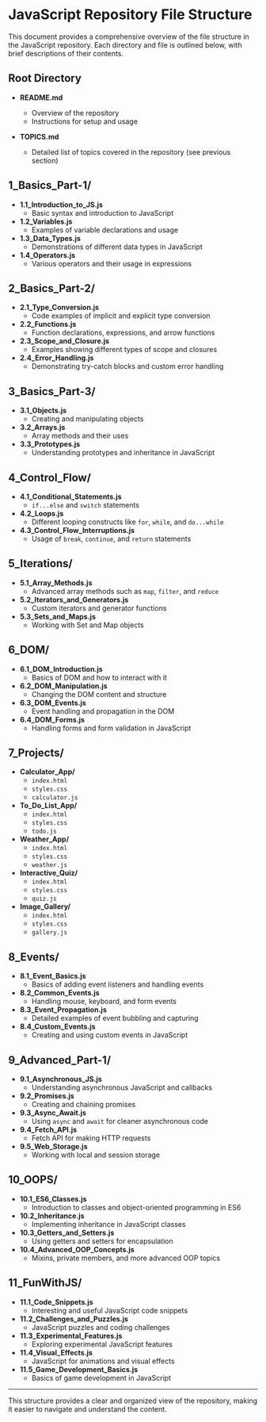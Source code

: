# JavaScript Repository File Structure

This document provides a comprehensive overview of the file structure in the JavaScript repository. Each directory and file is outlined below, with brief descriptions of their contents.

## Root Directory

- **README.md**
  - Overview of the repository
  - Instructions for setup and usage

- **TOPICS.md**
  - Detailed list of topics covered in the repository (see previous section)

## 1_Basics_Part-1/
- **1.1_Introduction_to_JS.js**
  - Basic syntax and introduction to JavaScript
- **1.2_Variables.js**
  - Examples of variable declarations and usage
- **1.3_Data_Types.js**
  - Demonstrations of different data types in JavaScript
- **1.4_Operators.js**
  - Various operators and their usage in expressions

## 2_Basics_Part-2/
- **2.1_Type_Conversion.js**
  - Code examples of implicit and explicit type conversion
- **2.2_Functions.js**
  - Function declarations, expressions, and arrow functions
- **2.3_Scope_and_Closure.js**
  - Examples showing different types of scope and closures
- **2.4_Error_Handling.js**
  - Demonstrating try-catch blocks and custom error handling

## 3_Basics_Part-3/
- **3.1_Objects.js**
  - Creating and manipulating objects
- **3.2_Arrays.js**
  - Array methods and their uses
- **3.3_Prototypes.js**
  - Understanding prototypes and inheritance in JavaScript

## 4_Control_Flow/
- **4.1_Conditional_Statements.js**
  - `if...else` and `switch` statements
- **4.2_Loops.js**
  - Different looping constructs like `for`, `while`, and `do...while`
- **4.3_Control_Flow_Interruptions.js**
  - Usage of `break`, `continue`, and `return` statements

## 5_Iterations/
- **5.1_Array_Methods.js**
  - Advanced array methods such as `map`, `filter`, and `reduce`
- **5.2_Iterators_and_Generators.js**
  - Custom iterators and generator functions
- **5.3_Sets_and_Maps.js**
  - Working with Set and Map objects

## 6_DOM/
- **6.1_DOM_Introduction.js**
  - Basics of DOM and how to interact with it
- **6.2_DOM_Manipulation.js**
  - Changing the DOM content and structure
- **6.3_DOM_Events.js**
  - Event handling and propagation in the DOM
- **6.4_DOM_Forms.js**
  - Handling forms and form validation in JavaScript

## 7_Projects/
- **Calculator_App/**
  - `index.html`
  - `styles.css`
  - `calculator.js`
- **To_Do_List_App/**
  - `index.html`
  - `styles.css`
  - `todo.js`
- **Weather_App/**
  - `index.html`
  - `styles.css`
  - `weather.js`
- **Interactive_Quiz/**
  - `index.html`
  - `styles.css`
  - `quiz.js`
- **Image_Gallery/**
  - `index.html`
  - `styles.css`
  - `gallery.js`

## 8_Events/
- **8.1_Event_Basics.js**
  - Basics of adding event listeners and handling events
- **8.2_Common_Events.js**
  - Handling mouse, keyboard, and form events
- **8.3_Event_Propagation.js**
  - Detailed examples of event bubbling and capturing
- **8.4_Custom_Events.js**
  - Creating and using custom events in JavaScript

## 9_Advanced_Part-1/
- **9.1_Asynchronous_JS.js**
  - Understanding asynchronous JavaScript and callbacks
- **9.2_Promises.js**
  - Creating and chaining promises
- **9.3_Async_Await.js**
  - Using `async` and `await` for cleaner asynchronous code
- **9.4_Fetch_API.js**
  - Fetch API for making HTTP requests
- **9.5_Web_Storage.js**
  - Working with local and session storage

## 10_OOPS/
- **10.1_ES6_Classes.js**
  - Introduction to classes and object-oriented programming in ES6
- **10.2_Inheritance.js**
  - Implementing inheritance in JavaScript classes
- **10.3_Getters_and_Setters.js**
  - Using getters and setters for encapsulation
- **10.4_Advanced_OOP_Concepts.js**
  - Mixins, private members, and more advanced OOP topics

## 11_FunWithJS/
- **11.1_Code_Snippets.js**
  - Interesting and useful JavaScript code snippets
- **11.2_Challenges_and_Puzzles.js**
  - JavaScript puzzles and coding challenges
- **11.3_Experimental_Features.js**
  - Exploring experimental JavaScript features
- **11.4_Visual_Effects.js**
  - JavaScript for animations and visual effects
- **11.5_Game_Development_Basics.js**
  - Basics of game development in JavaScript

---

This structure provides a clear and organized view of the repository, making it easier to navigate and understand the content.
